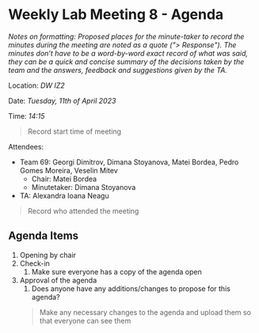 # Weekly Lab Meeting 8 - Agenda

*Notes on formatting:
Proposed places for the minute-taker to record the minutes during the meeting are noted as a quote ("> Response").
The minutes don’t have to be a word-by-word exact record of what was said, they can be a quick and concise summary of the decisions taken by the team and the answers, feedback and suggestions given by the TA.*

Location: *DW IZ2*

Date: *Tuesday, 11th of April 2023*

Time: *14:15*
> Record start time of meeting

Attendees:
- Team 69: Georgi Dimitrov, Dimana Stoyanova, Matei Bordea, Pedro Gomes Moreira, Veselin Mitev
  - Chair: Matei Bordea
  - Minutetaker: Dimana Stoyanova
- TA: Alexandra Ioana Neagu
> Record who attended the meeting

## Agenda Items
1. Opening by chair
2. Check-in
    1. Make sure everyone has a copy of the agenda open
3. Approval of the agenda
    1. Does anyone have any additions/changes to propose for this agenda?
    > Make any necessary changes to the agenda and upload them so that everyone can see them


